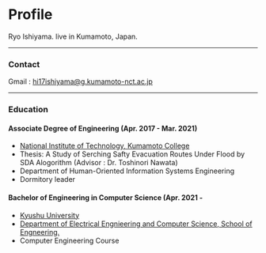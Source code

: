 # Profile

Ryo Ishiyama.
live in Kumamoto, Japan.

---

### Contact
Gmail : hi17ishiyama@g.kumamoto-nct.ac.jp

---
### Education
#### Associate Degree of Engineering (Apr. 2017 - Mar. 2021)
 * [National Institute of Technology, Kumamoto College](https://kumamoto-nct.ac.jp/)
 * Thesis: A Study of Serching Safty Evacuation Routes Under Flood by SDA Alogorithm (Advisor : Dr. Toshinori Nawata)
 * Department of Human-Oriented Information Systems Engineering
 * Dormitory leader

#### Bachelor of Engineering in Computer Science (Apr. 2021 - 
 * [Kyushu University](https://www.kyushu-u.ac.jp/ja/)
 * [Department of Electrical Engnieering and Computer Science, School of Engneering.](https://www.eecs.kyushu-u.ac.jp/)
 * Computer Engineering Course





